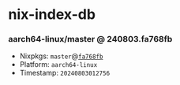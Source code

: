 # nix-index-db
### aarch64-linux/master @ 240803.fa768fb
- Nixpkgs: `master`@[`fa768fb`](https://github.com/NixOS/nixpkgs/commit/fa768fbda99dc5f3bd615edc6fc403080c6c858e)
- Platform: `aarch64-linux`
- Timestamp: `20240803012756`
